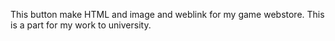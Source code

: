This button make  HTML and image and weblink for my game webstore. This is a part for my work to university.
